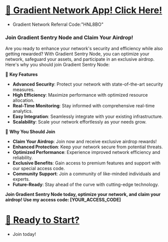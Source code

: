 # <a href="https://app.gradient.network/signup?code=HNL8BO">🚀 Gradient Network App! Click Here!</a>
* Gradient Network Referral Code:"HNL8BO"

### **Join Gradient Sentry Node and Claim Your Airdrop!**

Are you ready to enhance your network's security and efficiency while also getting rewarded? With Gradient Sentry Node, you can optimize your network, safeguard your assets, and participate in an exclusive airdrop. Here's why you should join Gradient Sentry Node:

🌟 **Key Features**
- **Advanced Security**: Protect your network with state-of-the-art security measures.
- **High Efficiency**: Maximize performance with optimized resource allocation.
- **Real-Time Monitoring**: Stay informed with comprehensive real-time analytics.
- **Easy Integration**: Seamlessly integrate with your existing infrastructure.
- **Scalability**: Scale your network effortlessly as your needs grow.

🎉 **Why You Should Join**
- **Claim Your Airdrop**: Join now and receive exclusive airdrop rewards!
- **Enhanced Protection**: Keep your network secure from potential threats.
- **Optimized Performance**: Experience improved network efficiency and reliability.
- **Exclusive Benefits**: Gain access to premium features and support with our special access code.
- **Community Support**: Join a community of like-minded individuals and experts.
- **Future-Ready**: Stay ahead of the curve with cutting-edge technology.

**Join Gradient Sentry Node today, optimize your network, and claim your airdrop! Use my access code: [YOUR_ACCESS_CODE]**


# <a href="https://app.gradient.network/signup?code=HNL8BO">🔗 Ready to Start?</a>

* Join today!
